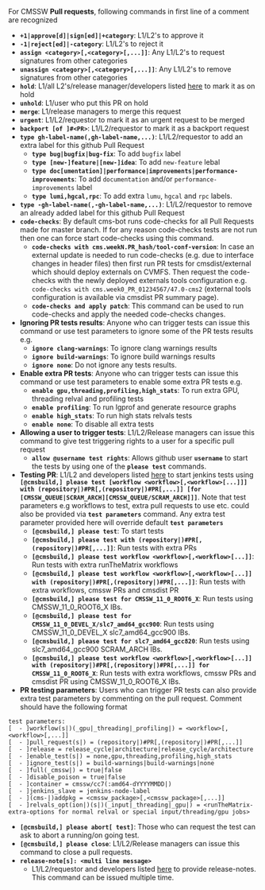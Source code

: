 For CMSSW **Pull requests**, following commands in first line of a comment are recognized
- **```+1|approve[d]|sign[ed]|+category```**: L1/L2's to approve it
- **```-1|reject[ed]|-category```**: L1/L2's to reject it
- **```assign <category>[,<category>[,...]]```**: Any L1/L2's to request signatures from other categories
- **```unassign <category>[,<category>[,...]]```**: Any L1/L2's to remove signatures from other categories
- **```hold```**: L1/all L2's/release manager/developers listed <a href="https://github.com/cms-sw/cms-bot/blob/master/categories.py#L11">here</a> to mark it as on hold
- **```unhold```**: L1/user who put this PR on hold
- **```merge```**: L1/release managers to merge this request
- **```urgent```**: L1/L2/requestor to mark it as an urgent request to be merged
- **```backport [of ]#<PR>```**: L1/L2/requestor to mark it as a backport request
- **```type gh-label-name(,gh-label-name,...)```**: L1/L2/requestor to add an extra label for this github Pull Request
  - **```type bug|bugfix|bug-fix```**: To add `bugfix` label
  - **```type [new-]feature|[new-]idea```**: To add `new-feature` lebal
  - **```type doc[umentation]|performance|improvements|performance-improvements```**: To add `documentation` and/or `performance-improvements` label
  - **```type lumi,hgcal,rpc```**: To add extra `lumu`, `hgcal` and `rpc` labels.
- **```type -gh-label-name(,-gh-label-name,...)```**: L1/L2/requestor to remove an already added label for this github Pull Request
- **```code-checks```**: By default cms-bot runs code-checks for all Pull Requests made for master branch. If for any reason code-checks tests are not run then one can force start code-checks using this command.
  - **```code-checks with cms.weekN.PR_hash/tool-conf-version```**: In case an external update is needed to run code-checks (e.g. due to interface changes in header files) then first run PR tests for cmsdist/external which should deploy externals on CVMFS. Then request the code-checks with the newly deployed externals tools configuration e.g. `code-checks with cms.week0_PR_01234567/47.0-cms2` (external tools configuration is available via cmsdist PR summary page).
  - **```code-checks and apply patch```**: This command can be used to run code-checks and apply the needed code-checks changes.
- **Ignoring PR tests results**: Anyone who can trigger tests can issue this command or use test parameters to ignore some of the PR tests results e.g.
  - **```ignore clang-warnings```**: To ignore clang warnings results
  - **```ignore build-warnings```**: To ignore build warnings results
  - **```ignore none```**: Do not ignore any tests results.
- **Enable extra PR tests**: Anyone who can trigger tests can issue this command or use test parameters to enable some extra PR tests e.g.
  - **```enable gpu,threading,profiling,high_stats```**: To run extra GPU, threading relval and profiling tests
  - **```enable profiling```**: To run Igprof and generate resource graphs
  - **```enable high_stats```**: To run high stats relvals tests
  - **```enable none```**: To disable all extra tests
- **Allowing a user to trigger tests**: L1/L2/Release managers can issue this command to give test triggering rights to a user for a specific pull request
  - **```allow @username test rights```**: Allows github user **`username`** to start the tests by using one of the **`please test`** commands.
- **Testing PR**: L1/L2 and developers listed <a href="https://github.com/cms-sw/cms-bot/blob/master/categories.py#L14">here</a> to start jenkins tests using **```[@cmsbuild,] please test [workflow <workflow>[,<workflow>[...]]] with (repository|)#PR[,(repository|)#PR[,...]] [for [CMSSW_QUEUE|SCRAM_ARCH][CMSSW_QUEUE/SCRAM_ARCH]]]```**. Note that test parameters e.g workflows to test, extra pull requests to use etc. could also be provided via **`test parameters`** command. Any extra test parameter provided here will override default **`test parameters`**
  - **```[@cmsbuild,] please test```**: To start tests
  - **```[@cmsbuild,] please test with (repository|)#PR[,(repository|)#PR[,...]]```**: Run tests with extra PRs
  - **```[@cmsbuild,] please test workflow <workflow>[,<workflow>[...]]```**: Run tests with extra runTheMatrix workflows
  - **```[@cmsbuild,] please test workflow <workflow>[,<workflow>[...]] with (repository|)#PR[,(repository|)#PR[,...]]```**: Run tests with extra workflows, cmssw PRs and cmsdist PR
  - **```[@cmsbuild,] please test for CMSSW_11_0_ROOT6_X```**: Run tests using CMSSW_11_0_ROOT6_X IBs.
  - **```[@cmsbuild,] please test for CMSSW_11_0_DEVEL_X/slc7_amd64_gcc900```**: Run tests using CMSSW_11_0_DEVEL_X slc7_amd64_gcc900 IBs.
  - **```[@cmsbuild,] please test for slc7_amd64_gcc820```**: Run tests using slc7_amd64_gcc900 SCRAM_ARCH IBs.
  - **```[@cmsbuild,] please test workflow <workflow>[,<workflow>[...]] with (repository|)#PR[,(repository|)#PR[,...]] for CMSSW_11_0_ROOT6_X```**: Run tests with extra workflows, cmssw PRs and cmsdist PR using CMSSW_11_0_ROOT6_X IBs.
- **PR testing parameters**: Users who can trigger PR tests can also provide extra test parameters by commenting on the pull request. Comment should have the following format
```
test parameters:
[  - ]workflow(s|)(_gpu|_threading|_profiling|) = <workflow>[,<workflow>[,...]]
[  - ]pull_request(s|) = (repository|)#PR[,(repository|)#PR[,...]]
[  - ]release = release_cycle|architecture|release_cycle/architecture
[  - ]enable_test(s|) = none,gpu,threading,profiling,high_stats
[  - ]ignore_test(s|) = build-warnings|build-warnings|none
[  - ]full(_cmssw|) = true|false
[  - ]disable_poison = true|false
[  - ]container = cmssw/cc7(:amd64-dYYYYMMDD|)
[  - ]jenkins_slave = jenkins-node-label
[  - ](cms-|)addpkg = <cmssw_package>[,<cmssw_package>[,...]]
[  - ]relvals_opt(ion|)(s|)(_input|_threading|_gpu|) = <runTheMatrix-extra-options for normal relval or special input/threading/gpu jobs>
```
- **```[@cmsbuild,] please abort[ test]```**: Those who can request the test can ask to abort a running/on going test.
- **```[@cmsbuild,] please close```**: L1/L2/Release managers can issue this command to close a pull requests.
- **```release-note[s]: <multi line message>```**
  - L1/L2/requestor and developers listed <a href="https://github.com/cms-sw/cms-bot/blob/master/categories.py#L12">here</a> to provide release-notes. This command can be issued multiple time.
